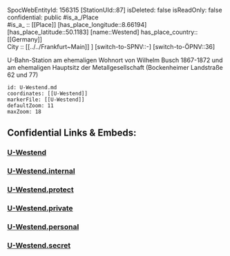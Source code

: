 ﻿---
location: [50.1183,8.66194] 
type: Station 
mapzoom: [8,18] 
mapmarker: subway 
tags:
- geo/station/subway
---
SpocWebEntityId: 156315
[StationUId::87] 
isDeleted: false
isReadOnly: false
confidential: public
#is_a_/Place  
#is_a_ :: [[Place]] 
[has_place_longitude::8.66194] 
[has_place_latitude::50.1183] 
[name::Westend] 
has_place_country:: [[Germany]]  
City :: [[../../Frankfurt~Main]] ] 
[switch-to-SPNV::-] 
[switch-to-ÖPNV::36] 

U-Bahn-Station am ehemaligen Wohnort von Wilhelm Busch 1867-1872 und am ehemaligen Hauptsitz der Metallgesellschaft (Bockenheimer Landstraße 62 und 77)

```leaflet
id: U-Westend.md
coordinates: [[U-Westend]] 
markerFile: [[U-Westend]] 
defaultZoom: 11 
maxZoom: 18
```


## Confidential Links & Embeds: 

### [U-Westend](/_public/Earth/Continent/Europe/Europe~Central/Germany/Germany~West/Hessen/counties~Hessen/Frankfurt~Main/Stations-FFM~U/U-Westend.md) 

### [U-Westend.internal](/_internal/Earth/Continent/Europe/Europe~Central/Germany/Germany~West/Hessen/counties~Hessen/Frankfurt~Main/Stations-FFM~U/U-Westend.internal.md) 

### [U-Westend.protect](/_protect/Earth/Continent/Europe/Europe~Central/Germany/Germany~West/Hessen/counties~Hessen/Frankfurt~Main/Stations-FFM~U/U-Westend.protect.md) 

### [U-Westend.private](/_private/Earth/Continent/Europe/Europe~Central/Germany/Germany~West/Hessen/counties~Hessen/Frankfurt~Main/Stations-FFM~U/U-Westend.private.md) 

### [U-Westend.personal](/_personal/Earth/Continent/Europe/Europe~Central/Germany/Germany~West/Hessen/counties~Hessen/Frankfurt~Main/Stations-FFM~U/U-Westend.personal.md) 

### [U-Westend.secret](/_secret/Earth/Continent/Europe/Europe~Central/Germany/Germany~West/Hessen/counties~Hessen/Frankfurt~Main/Stations-FFM~U/U-Westend.secret.md) 
